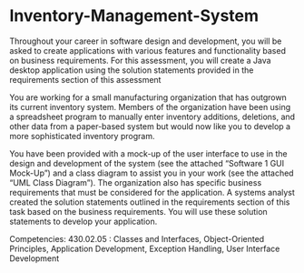 # Inventory-Management-System

Throughout your career in software design and development, you will be asked to create applications with various features and functionality based on business requirements. 
For this assessment, you will create a Java desktop application using the solution statements provided in the requirements section of this assessment

You are working for a small manufacturing organization that has outgrown its current inventory system. Members of the organization have been using a spreadsheet 
program to manually enter inventory additions, deletions, and other data from a paper-based system but would now like you to develop a more sophisticated inventory 
program.

You have been provided with a mock-up of the user interface to use in the design and development of the system (see the attached “Software 1 GUI Mock-Up”) 
and a class diagram to assist you in your work (see the attached “UML Class Diagram”). The organization also has specific business requirements 
that must be considered for the application. A systems analyst created the solution statements outlined in the requirements section of this task based on the 
business requirements. You will use these solution statements to develop your application.

Competencies: 430.02.05 : Classes and Interfaces, Object-Oriented Principles, Application Development, Exception Handling, User Interface Development

